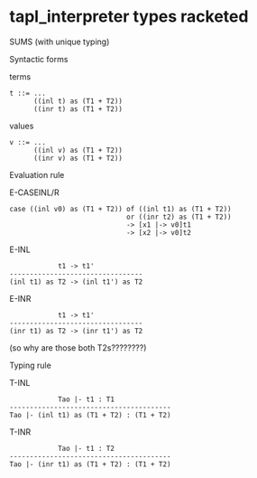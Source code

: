 # tapl_interpreter types racketed
SUMS (with unique typing)

Syntactic forms

terms
```
t ::= ...                        
      ((inl t) as (T1 + T2))
	  ((inr t) as (T1 + T2))
```
values	
```
v ::= ...                       
      ((inl v) as (T1 + T2))
	  ((inr v) as (T1 + T2))
```	  

Evaluation rule

E-CASEINL/R
```
case ((inl v0) as (T1 + T2)) of ((inl t1) as (T1 + T2))
                             or ((inr t2) as (T1 + T2))
							 -> [x1 |-> v0]t1
							 -> [x2 |-> v0]t2
```
E-INL
```
            t1 -> t1'
---------------------------------
(inl t1) as T2 -> (inl t1') as T2
```
E-INR
```
            t1 -> t1'
---------------------------------
(inr t1) as T2 -> (inr t1') as T2
```
(so why are those both T2s????????)


Typing rule

T-INL
```
            Tao |- t1 : T1
----------------------------------------
Tao |- (inl t1) as (T1 + T2) : (T1 + T2)
```
T-INR
```
            Tao |- t1 : T2
----------------------------------------
Tao |- (inr t1) as (T1 + T2) : (T1 + T2)
```

